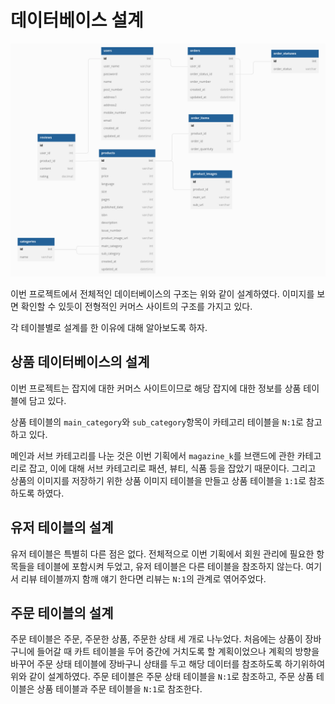 # 데이터베이스 설계

![database](./image/1st%20project%20database.png)

이번 프로젝트에서 전체적인 데이터베이스의 구조는 위와 같이 설계하였다. 이미지를 보면 확인할 수 있듯이 전형적인 커머스 사이트의 구조를 가지고 있다.

각 테이블별로 설계를 한 이유에 대해 알아보도록 하자.

## 상품 데이터베이스의 설계

이번 프로젝트는 잡지에 대한 커머스 사이트이므로 해당 잡지에 대한 정보를 상품 테이블에 담고 있다.

상품 테이블의 `main_category`와 `sub_category`항목이 카테고리 테이블을 `N:1`로 참고하고 있다.

메인과 서브 카테고리를 나눈 것은 이번 기획에서 `magazine_k`를 브랜드에 관한 카테고리로 잡고, 이에 대해 서브 카테고리로 패션, 뷰티, 식품 등을 잡았기 때문이다. 그리고 상품의 이미지를 저장하기 위한 상품 이미지 테이블을 만들고 상품 테이블을 `1:1`로 참조하도록 하였다.

## 유저 테이블의 설계

유저 테이블은 특별히 다른 점은 없다. 전체적으로 이번 기획에서 회원 관리에 필요한 항목들을 테이블에 포함시켜 두었고, 유저 테이블은 다른 테이블을 참조하지 않는다. 여기서 리뷰 테이블까지 함깨 얘기 한다면 리뷰는 `N:1`의 관계로 엮어주었다.

## 주문 테이블의 설계

주문 테이블은 주문, 주문한 상품, 주문한 상태 세 개로 나누었다. 처음에는 상품이 장바구니에 들어갈 때 카트 테이블을 두어 중간에 거치도록 할 계획이었으나 계획의 방향을 바꾸어 주문 상태 테이블에 장바구니 상태를 두고 해당 데이터를 참조하도록 하기위하여 위와 같이 설계하였다. 주문 테이블은 주문 상태 테이블을 `N:1`로 참조하고, 주문 상품 테이블은 상품 테이블과 주문 테이블을 `N:1`로 참조한다.
